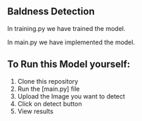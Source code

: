 ## Baldness Detection

In training.py we have trained the model.

In main.py we have implemented the model.
    

## To Run this Model yourself:
1. Clone this repository
2. Run the [main.py] file
3. Upload the Image you want to detect
4. Click on detect button
5. View results


